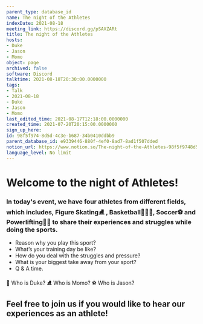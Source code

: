 ```yaml
---
parent_type: database_id
name: The night of the Athletes
indexDate: 2021-08-18
meeting_link: https://discord.gg/pSAXZARt
title: The night of the Athletes
hosts:
- Duke
- Jason
- Momo
object: page
archived: false
software: Discord
talktime: 2021-08-18T20:30:00.0000000
tags:
- Talk
- 2021-08-18
- Duke
- Jason
- Momo
last_edited_time: 2021-08-17T12:18:00.0000000
created_time: 2021-07-20T20:15:00.0000000
sign_up_here: 
id: 98f5f974-8d5d-4c3e-b687-34b0410ddbb9
parent_database_id: e9339446-880f-4ef0-8ad7-8ad1f507dded
notion_url: https://www.notion.so/The-night-of-the-Athletes-98f5f9748d5d4c3eb68734b0410ddbb9
language_level: No limit
---
```


#                     Welcome to the night of Athletes!



### In today's event, we have four athletes from different fields, which includes, Figure Skating⛸️ , Basketball⛹🏻‍♀️, Soccer⚽ and Powerlifting🏋🏽 to share their experiences and struggles while doing the sports. 
 
   - Reason why you play this sport?
   - What’s your training day be like?
   - How do you deal with the struggles and pressure?
   - What is your biggest take away from your sport?
   - Q & A time. 

👑 Who is Duke?
⛸️ Who is Momo?
⚽ Who is Jason?


## Feel free to join us if you would like to hear our experiences as an athlete!



